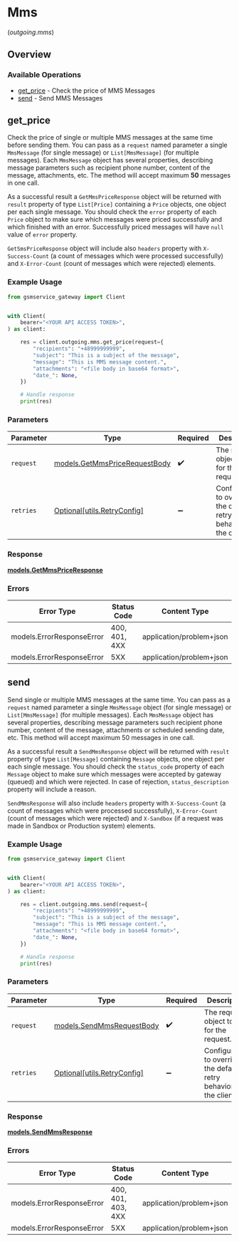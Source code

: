 # Mms
(*outgoing.mms*)

## Overview

### Available Operations

* [get_price](#get_price) - Check the price of MMS Messages
* [send](#send) - Send MMS Messages

## get_price

Check the price of single or multiple MMS messages at the same time before sending them. You can pass as a `request` named parameter a single `MmsMessage` (for single message) or `List[MmsMessage]` (for multiple messages). Each `MmsMessage` object has several properties, describing message parameters such as recipient phone number, content of the message, attachments, etc.
The method will accept maximum **50** messages in one call.

As a successful result a `GetMmsPriceResponse` object will be returned with `result` property of type `List[Price]` containing a `Price` objects, one object per each single message. You should check the `error` property of each `Price` object to make sure which messages were priced successfully and which finished with an error. Successfully priced messages will have `null` value of `error` property.

`GetSmsPriceResponse` object will include also `headers` property with `X-Success-Count` (a count of messages which were processed successfully) and `X-Error-Count` (count of messages which were rejected) elements.

### Example Usage

<!-- UsageSnippet language="python" operationID="getMmsPrice" method="post" path="/messages/mms/price" -->
```python
from gsmservice_gateway import Client


with Client(
    bearer="<YOUR API ACCESS TOKEN>",
) as client:

    res = client.outgoing.mms.get_price(request={
        "recipients": "+48999999999",
        "subject": "This is a subject of the message",
        "message": "This is MMS message content.",
        "attachments": "<file body in base64 format>",
        "date_": None,
    })

    # Handle response
    print(res)

```

### Parameters

| Parameter                                                               | Type                                                                    | Required                                                                | Description                                                             |
| ----------------------------------------------------------------------- | ----------------------------------------------------------------------- | ----------------------------------------------------------------------- | ----------------------------------------------------------------------- |
| `request`                                                               | [models.GetMmsPriceRequestBody](../../models/getmmspricerequestbody.md) | :heavy_check_mark:                                                      | The request object to use for the request.                              |
| `retries`                                                               | [Optional[utils.RetryConfig]](../../models/utils/retryconfig.md)        | :heavy_minus_sign:                                                      | Configuration to override the default retry behavior of the client.     |

### Response

**[models.GetMmsPriceResponse](../../models/getmmspriceresponse.md)**

### Errors

| Error Type                | Status Code               | Content Type              |
| ------------------------- | ------------------------- | ------------------------- |
| models.ErrorResponseError | 400, 401, 4XX             | application/problem+json  |
| models.ErrorResponseError | 5XX                       | application/problem+json  |

## send

Send single or multiple MMS messages at the same time. You can pass as a `request` named parameter a single `MmsMessage` object (for single message) or `List[MmsMessage]` (for multiple messages). Each `MmsMessage` object has several properties, describing message parameters such recipient phone number, content of the message, attachments or scheduled sending date, etc. This method will accept maximum 50 messages in one call.

As a successful result a `SendMmsResponse` object will be returned with `result` property of type `List[Message]` containing `Message` objects, one object per each single message. You should check the `status_code` property of each `Message` object to make sure which messages were accepted by gateway (queued) and which were rejected. In case of rejection, `status_description` property will include a reason.

`SendMmsResponse` will also include `headers` property with `X-Success-Count` (a count of messages which were processed successfully), `X-Error-Count` (count of messages which were rejected) and `X-Sandbox` (if a request was made in Sandbox or Production system) elements.

### Example Usage

<!-- UsageSnippet language="python" operationID="sendMms" method="post" path="/messages/mms" -->
```python
from gsmservice_gateway import Client


with Client(
    bearer="<YOUR API ACCESS TOKEN>",
) as client:

    res = client.outgoing.mms.send(request={
        "recipients": "+48999999999",
        "subject": "This is a subject of the message",
        "message": "This is MMS message content.",
        "attachments": "<file body in base64 format>",
        "date_": None,
    })

    # Handle response
    print(res)

```

### Parameters

| Parameter                                                           | Type                                                                | Required                                                            | Description                                                         |
| ------------------------------------------------------------------- | ------------------------------------------------------------------- | ------------------------------------------------------------------- | ------------------------------------------------------------------- |
| `request`                                                           | [models.SendMmsRequestBody](../../models/sendmmsrequestbody.md)     | :heavy_check_mark:                                                  | The request object to use for the request.                          |
| `retries`                                                           | [Optional[utils.RetryConfig]](../../models/utils/retryconfig.md)    | :heavy_minus_sign:                                                  | Configuration to override the default retry behavior of the client. |

### Response

**[models.SendMmsResponse](../../models/sendmmsresponse.md)**

### Errors

| Error Type                | Status Code               | Content Type              |
| ------------------------- | ------------------------- | ------------------------- |
| models.ErrorResponseError | 400, 401, 403, 4XX        | application/problem+json  |
| models.ErrorResponseError | 5XX                       | application/problem+json  |